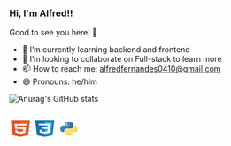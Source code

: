 ### Hi, I'm Alfred!! 
Good to see you here! 👋

- 🌱 I’m currently learning backend and frontend
- 👯 I’m looking to collaborate on Full-stack to learn more
- 📫 How to reach me: alfredfernandes0410@gmail.com
- 😄 Pronouns: he/him

![Anurag's GitHub stats](https://github-readme-stats.vercel.app/api?username=Alfredfernandes&show_icons=true&theme=dark)

<div style="display: inline_block"><br>
  <img align="center" alt="Rafa-HTML" height="30" width="40" src="https://raw.githubusercontent.com/devicons/devicon/master/icons/html5/html5-original.svg">
  <img align="center" alt="Rafa-CSS" height="30" width="40" src="https://raw.githubusercontent.com/devicons/devicon/master/icons/css3/css3-original.svg">
  <img align="center" alt="Rafa-Python" height="30" width="40" src="https://raw.githubusercontent.com/devicons/devicon/master/icons/python/python-original.svg">
  </div>
